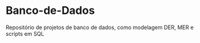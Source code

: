 # Banco-de-Dados
Repositório de projetos de banco de dados, como modelagem DER, MER e scripts em SQL
